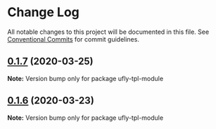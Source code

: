 # Change Log

All notable changes to this project will be documented in this file.
See [Conventional Commits](https://conventionalcommits.org) for commit guidelines.

<a name="0.1.7"></a>
## [0.1.7](https://github.com/lamovv/ufly/compare/v0.1.6...v0.1.7) (2020-03-25)




**Note:** Version bump only for package ufly-tpl-module

<a name="0.1.6"></a>
## [0.1.6](https://github.com/lamovv/ufly/compare/v0.1.5...v0.1.6) (2020-03-23)




**Note:** Version bump only for package ufly-tpl-module
